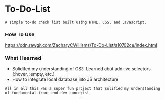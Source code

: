 # To-Do-List

```
A simple to-do check list built using HTML, CSS, and Javascript.
```

### How To Use

https://cdn.rawgit.com/ZacharyCWilliams/To-Do-List/a10702ce/index.html

### What I learned

- Solidifed my understanding of CSS. Learned abut additive selectors (:hover, :empty, etc.)
- How to integrate local database into JS architecture

```
All in all this was a super fun project that solified my understanding of fundamental front-end dev concepts!
```
